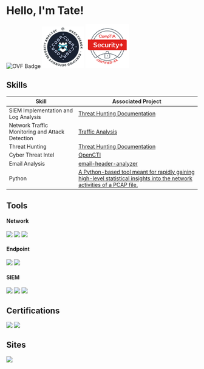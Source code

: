 # Hello, I'm Tate!

<p align="left">
  <img src="https://cyberdefenders-storage.s3.me-central-1.amazonaws.com/profile-badges/OVF.png" width="330" alt="OVF Badge" />
  <img src="https://raw.githubusercontent.com/tatescode/tatescode.github.io/main/images/HTB_CDSA.png" width="110" alt="CDSA Badge" />
  <img src="https://raw.githubusercontent.com/tatescode/tatescode.github.io/main/images/Security+.png" width="116" alt="Security+ Badge" />
</p>

## Skills

| Skill                                         | Associated Project         |
|-----------------------------------------------|----------------------------|
| SIEM Implementation and Log Analysis          | <a href="https://github.com/tatescode/tatescode.github.io/tree/main/threathunting">Threat Hunting Documentation</a>|
| Network Traffic Monitoring and Attack Detection | <a href="https://github.com/tatescode/tatescode.github.io/tree/main/MalwareTrafficAnalysis">Traffic Analysis</a>|
| Threat Hunting | <a href="https://github.com/tatescode/tatescode.github.io/tree/main/MalwareTrafficAnalysis">Threat Hunting Documentation</a>|
| Cyber Threat Intel | <a href="https://github.com/tatescode/opencti">OpenCTI</a>|
| Email Analysis | <a href="https://github.com/tatescode/email-header-analyzer">email-header-analyzer</a>|
| Python | <a href="https://github.com/tatescode/netoverview">A Python-based tool meant for rapidly gaining high-level statistical insights into the network activities of a PCAP file. </a>|

## Tools

#### Network
<div>
    <img src="https://img.shields.io/badge/-Wireshark-1679A7?&style=for-the-badge&logo=Wireshark&logoColor=white" />
    <img src="https://img.shields.io/badge/-Suricata-EF3B2D?&style=for-the-badge&logo=Suricata&logoColor=white" />
    <img src="https://img.shields.io/badge/-Zeek-777BB4?&style=for-the-badge&logo=Zeek&logoColor=white" />
</div>

#### Endpoint
<div>
    <img src="https://img.shields.io/badge/-Microsoft_Defender_for_Endpoint-00A4EF?&style=for-the-badge&logo=Microsoft&logoColor=white" />
    <img src="https://img.shields.io/badge/-Velociraptor-4B275F?&style=for-the-badge&logo=Velociraptor&logoColor=white" />
</div>

#### SIEM
<div>
    <img src="https://img.shields.io/badge/-Microsoft_Sentinel-0078D4?&style=for-the-badge&logo=Microsoft&logoColor=white" />
    <img src="https://img.shields.io/badge/-Splunk-000000?&style=for-the-badge&logo=Splunk&logoColor=white" />
    <img src="https://img.shields.io/badge/-Elastic-005571?&style=for-the-badge&logo=Elastic&logoColor=white" />
</div>

## Certifications
<div>
<img src="https://img.shields.io/badge/-Security%2B-FF0000?&style=for-the-badge&logo=CompTIA&logoColor=white" />
<img src="https://img.shields.io/badge/-CDSA-006400?&style=for-the-badge&logoColor=white" />
</div>

## Sites
<a href="https://linkedin.com/in/tategreiner"><img src="https://img.shields.io/badge/-LinkedIn-0072b1?&style=for-the-badge&logo=linkedin&logoColor=white" /></a>
